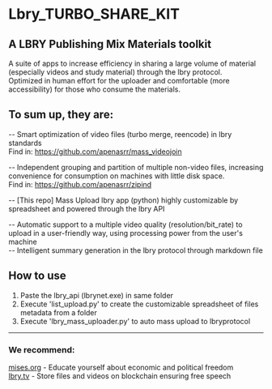 # Lbry_TURBO_SHARE_KIT
## A LBRY Publishing Mix Materials toolkit

A suite of apps to increase efficiency in sharing a large volume of material (especially videos and study material) through the lbry protocol.  
Optimized in human effort for the uploader and comfortable (more accessibility) for those who consume the materials.

## To sum up, they are:
-- Smart optimization of video files (turbo merge, reencode) in lbry standards  
Find in: https://github.com/apenasrr/mass_videojoin

-- Independent grouping and partition of multiple non-video files, increasing convenience for consumption on machines with little disk space.  
Find in:  https://github.com/apenasrr/zipind

-- [This repo] Mass Upload lbry app (python) highly customizable by spreadsheet and powered through the lbry API

-- Automatic support to a multiple video quality (resolution/bit_rate) to upload in a user-friendly way, using processing power from the user's machine  
-- Intelligent summary generation in the lbry protocol through markdown file

## How to use
1. Paste the lbry_api (lbrynet.exe) in same folder
2. Execute 'list_upload.py' to create the customizable spreadsheet of files metadata from a folder
3. Execute 'lbry_mass_uploader.py' to auto mass upload to lbryprotocol

---
### We recommend:  
[mises.org](https://mises.org/) - Educate yourself about economic and political freedom  
[lbry.tv](http://lbry.tv/) - Store files and videos on blockchain ensuring free speech  